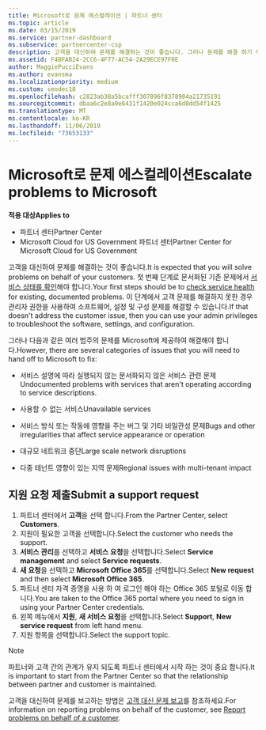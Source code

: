 ```yaml
---
title: Microsoft로 문제 에스컬레이션 | 파트너 센터
ms.topic: article
ms.date: 03/15/2019
ms.service: partner-dashboard
ms.subservice: partnercenter-csp
description: 고객을 대신하여 문제를 해결하는 것이 좋습니다. 그러나 문제를 해결 하기 위해 Microsoft에 전달 해야 하는 여러 가지 문제 범주가 있습니다.
ms.assetid: F4BFAB24-2CC6-4F77-AC54-2A29ECE97F0E
author: MaggiePucciEvans
ms.author: evansma
ms.localizationpriority: medium
ms.custom: seodec18
ms.openlocfilehash: c2823ab38a5bcafff307896f8378904a21735191
ms.sourcegitcommit: dbaa6c2e8a0e6431f1420e024cca6d0dd54f1425
ms.translationtype: MT
ms.contentlocale: ko-KR
ms.lasthandoff: 11/06/2019
ms.locfileid: "73653133"
---
```

# <a name="escalate-problems-to-microsoft"></a><span data-ttu-id="f6512-104">Microsoft로 문제 에스컬레이션</span><span class="sxs-lookup"><span data-stu-id="f6512-104">Escalate problems to Microsoft</span></span>

<span data-ttu-id="f6512-105">**적용 대상**</span><span class="sxs-lookup"><span data-stu-id="f6512-105">**Applies to**</span></span>

-  <span data-ttu-id="f6512-106">파트너 센터</span><span class="sxs-lookup"><span data-stu-id="f6512-106">Partner Center</span></span>
-  <span data-ttu-id="f6512-107">Microsoft Cloud for US Government 파트너 센터</span><span class="sxs-lookup"><span data-stu-id="f6512-107">Partner Center for Microsoft Cloud for US Government</span></span>


<span data-ttu-id="f6512-108">고객을 대신하여 문제를 해결하는 것이 좋습니다.</span><span class="sxs-lookup"><span data-stu-id="f6512-108">It is expected that you will solve problems on behalf of your customers.</span></span> <span data-ttu-id="f6512-109">첫 번째 단계로 문서화된 기존 문제에서 [서비스 상태를 확인](check-service-health.md)해야 합니다.</span><span class="sxs-lookup"><span data-stu-id="f6512-109">Your first steps should be to [check service health](check-service-health.md) for existing, documented problems.</span></span> <span data-ttu-id="f6512-110">이 단계에서 고객 문제를 해결하지 못한 경우 관리자 권한을 사용하여 소프트웨어, 설정 및 구성 문제를 해결할 수 있습니다.</span><span class="sxs-lookup"><span data-stu-id="f6512-110">If that doesn't address the customer issue, then you can use your admin privileges to troubleshoot the software, settings, and configuration.</span></span>

<span data-ttu-id="f6512-111">그러나 다음과 같은 여러 범주의 문제를 Microsoft에 제공하여 해결해야 합니다.</span><span class="sxs-lookup"><span data-stu-id="f6512-111">However, there are several categories of issues that you will need to hand off to Microsoft to fix:</span></span>

-   <span data-ttu-id="f6512-112">서비스 설명에 따라 실행되지 않는 문서화되지 않은 서비스 관련 문제</span><span class="sxs-lookup"><span data-stu-id="f6512-112">Undocumented problems with services that aren't operating according to service descriptions.</span></span>

-   <span data-ttu-id="f6512-113">사용할 수 없는 서비스</span><span class="sxs-lookup"><span data-stu-id="f6512-113">Unavailable services</span></span>

-   <span data-ttu-id="f6512-114">서비스 방식 또는 작동에 영향을 주는 버그 및 기타 비일관성 문제</span><span class="sxs-lookup"><span data-stu-id="f6512-114">Bugs and other irregularities that affect service appearance or operation</span></span>

-   <span data-ttu-id="f6512-115">대규모 네트워크 중단</span><span class="sxs-lookup"><span data-stu-id="f6512-115">Large scale network disruptions</span></span>

-   <span data-ttu-id="f6512-116">다중 테넌트 영향이 있는 지역 문제</span><span class="sxs-lookup"><span data-stu-id="f6512-116">Regional issues with multi-tenant impact</span></span>

## <a name="submit-a-support-request"></a><span data-ttu-id="f6512-117">지원 요청 제출</span><span class="sxs-lookup"><span data-stu-id="f6512-117">Submit a support request</span></span>

1. <span data-ttu-id="f6512-118">파트너 센터에서 **고객**을 선택 합니다.</span><span class="sxs-lookup"><span data-stu-id="f6512-118">From the Partner Center, select **Customers**.</span></span>
2. <span data-ttu-id="f6512-119">지원이 필요한 고객을 선택합니다.</span><span class="sxs-lookup"><span data-stu-id="f6512-119">Select the customer who needs the support.</span></span>
3. <span data-ttu-id="f6512-120">**서비스 관리**를 선택하고 **서비스 요청**을 선택합니다.</span><span class="sxs-lookup"><span data-stu-id="f6512-120">Select **Service management** and select **Service requests**.</span></span>
4. <span data-ttu-id="f6512-121">**새 요청**을 선택하고 **Microsoft Office 365**를 선택합니다.</span><span class="sxs-lookup"><span data-stu-id="f6512-121">Select **New request** and then select **Microsoft Office 365**.</span></span>
5. <span data-ttu-id="f6512-122">파트너 센터 자격 증명을 사용 하 여 로그인 해야 하는 Office 365 포털로 이동 합니다.</span><span class="sxs-lookup"><span data-stu-id="f6512-122">You are taken to the Office 365 portal where you need to sign in using your Partner Center credentials.</span></span>
6. <span data-ttu-id="f6512-123">왼쪽 메뉴에서 **지원**, **새 서비스 요청**을 선택합니다.</span><span class="sxs-lookup"><span data-stu-id="f6512-123">Select **Support**, **New service request** from left hand menu.</span></span>
7. <span data-ttu-id="f6512-124">지원 항목을 선택합니다.</span><span class="sxs-lookup"><span data-stu-id="f6512-124">Select the support topic.</span></span>

>[!NOTE]
><span data-ttu-id="f6512-125">파트너와 고객 간의 관계가 유지 되도록 파트너 센터에서 시작 하는 것이 중요 합니다.</span><span class="sxs-lookup"><span data-stu-id="f6512-125">It is important to start from the Partner Center so that the relationship between partner and customer is maintained.</span></span> 


<span data-ttu-id="f6512-126">고객을 대신하여 문제를 보고하는 방법은 [고객 대신 문제 보고](report-problems-on-behalf-of-a-customer.md)를 참조하세요.</span><span class="sxs-lookup"><span data-stu-id="f6512-126">For information on reporting problems on behalf of the customer, see [Report problems on behalf of a customer](report-problems-on-behalf-of-a-customer.md).</span></span>

 

 



